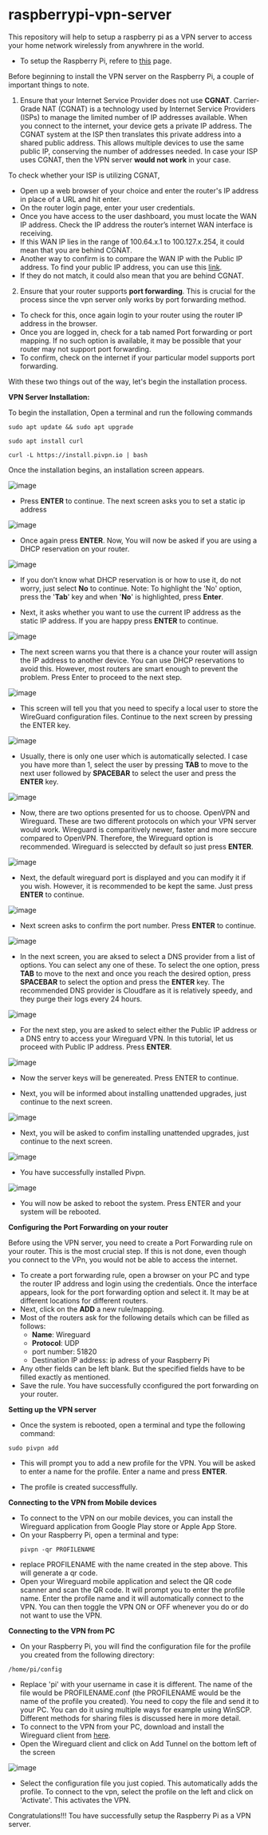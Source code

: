 # raspberrypi-vpn-server
This repository will help to setup a raspberry pi as a VPN server to access your home network wirelessly from anywhrere in the world.

- To setup the Raspberry Pi, refere to [this](https://github.com/sashanknjs/raspberrypi-setup) page.

Before beginning to install the VPN server on the Raspberry Pi, a couple of important things to note.

1) Ensure that your Internet Service Provider does not use **CGNAT**. Carrier-Grade NAT (CGNAT) is a technology used by Internet Service Providers (ISPs) to manage the limited number of IP addresses available. When you connect to the internet, your device gets a private IP address. The CGNAT system at the ISP then translates this private address into a shared public address. This allows multiple devices to use the same public IP, conserving the number of addresses needed. In case your ISP uses CGNAT, then the VPN server **would not work** in your case.

To check whether your ISP is utilizing CGNAT,
- Open up a web browser of your choice and enter the router's IP address in place of a URL and hit enter.
- On the router login page, enter your user credentials.
- Once you have access to the user dashboard, you must locate the WAN IP address. Check the IP address the router’s internet WAN interface is receiving.
- If this WAN IP lies in the range of 100.64.x.1 to 100.127.x.254, it could mean that you are behind CGNAT.
- Another way to confirm is to compare the WAN IP with the Public IP address. To find your public IP address, you can use this [link](https://whatismyipaddress.com/).
- If they do not match, it could also mean that you are behind CGNAT.

2) Ensure that your router supports **port forwarding**. This is crucial for the process since the vpn server only works by port forwarding method.

- To check for this, once again login to your router using the router IP address in the browser.
- Once you are logged in, check for a tab named Port forwarding or port mapping. If no such option is available, it may be possible that your router may not support port forwarding.
- To confirm, check on the internet if your particular model supports port forwarding.

With these two things out of the way, let's begin the installation process.

**VPN Server Installation:**

To begin the installation, Open a terminal and run the following commands

```
sudo apt update && sudo apt upgrade
```
```
sudo apt install curl
```
```
curl -L https://install.pivpn.io | bash
```

Once the installation begins, an installation screen appears. 

![image](https://github.com/sashanknjs/raspberrypi-vpn-server/assets/168824530/52b2c300-a050-4e8d-884a-1fc65f56f91c)

- Press **ENTER** to continue. The next screen asks you to set a static ip address

![image](https://github.com/sashanknjs/raspberrypi-vpn-server/assets/168824530/7c1cdb15-c528-4eb0-874c-dc600b077a82)

- Once again press **ENTER**. Now, You will now be asked if you are using a DHCP reservation on your router.

![image](https://github.com/sashanknjs/raspberrypi-vpn-server/assets/168824530/6f68ff43-5f32-47de-afab-209761ca195a)

- If you don’t know what DHCP reservation is or how to use it, do not worry, just select **No** to continue. Note: To highlight the 'No' option, press the '**Tab**' key and when '**No**' is highlighted, press **Enter**.

- Next, it asks whether you want to use the current IP address as the static IP address. If you are happy press **ENTER** to continue.

![image](https://github.com/sashanknjs/raspberrypi-vpn-server/assets/168824530/a0d21b8d-0856-44d4-9c89-70685e4f0562)

- The next screen warns you that there is a chance your router will assign the IP address to another device. You can use DHCP reservations to avoid this. However, most routers are smart enough to prevent the problem. Press Enter to proceed to the next step.

![image](https://github.com/sashanknjs/raspberrypi-vpn-server/assets/168824530/10cadcf7-fbcf-4298-8251-f386bedd60e1)

- This screen will tell you that you need to specify a local user to store the WireGuard configuration files. Continue to the next screen by pressing the ENTER key.

![image](https://github.com/sashanknjs/raspberrypi-vpn-server/assets/168824530/defed6bb-607f-4a57-ac25-9be56cc92484)

- Usually, there is only one user which is automatically selected. I case you have more than 1, select the user by pressing **TAB** to move to the next user followed by **SPACEBAR** to select the user and press the **ENTER** key.

![image](https://github.com/sashanknjs/raspberrypi-vpn-server/assets/168824530/e12d49e5-6db0-4a94-9ab3-4cd29af93708)

- Now, there are two options presented for us to choose. OpenVPN and Wireguard. These are two different protocols on which your VPN server would work. Wireguard is comparitively newer, faster and more seccure compared to OpenVPN. Therefore, the Wireguard option is recommended. Wireguard is seleccted by default so just press **ENTER**.

![image](https://github.com/sashanknjs/raspberrypi-vpn-server/assets/168824530/67feb92e-14f4-41fc-8597-3750c79aa459)

- Next, the default wireguard port is displayed and you can modify it if you wish. However, it is recommended to be kept the same. Just press **ENTER** to continue.

![image](https://github.com/sashanknjs/raspberrypi-vpn-server/assets/168824530/20b9fac2-b83e-4c5f-b3d5-f36c2a3ad7c8)

- Next screen asks to confirm the port number. Press **ENTER** to continue.

![image](https://github.com/sashanknjs/raspberrypi-vpn-server/assets/168824530/96059177-4dc7-45d6-90f4-5e6986f7f2af)

- In the next screen, you are aksed to select a DNS provider from a list of options. You can select any one of these. To select the one option, press **TAB** to move to the next and once you reach the desired option, press **SPACEBAR** to select the option and press the **ENTER** key. The recommended DNS provider is Cloudfare as it is relatively speedy, and they purge their logs every 24 hours.

![image](https://github.com/sashanknjs/raspberrypi-vpn-server/assets/168824530/8ccd9ad8-fdf1-4658-9384-7a50e7322a15)

- For the next step, you are asked to select either the Public IP address or a DNS entry to access your Wireguard VPN. In this tutorial, let us proceed with Public IP address. Press **ENTER**.

![image](https://github.com/sashanknjs/raspberrypi-vpn-server/assets/168824530/fc76f1ca-6399-413d-8f87-4153e126e8ee)

- Now the server keys will be genereated. Press ENTER to continue.

- Next, you will be informed about installing unattended upgrades, just continue to the next screen.

![image](https://github.com/sashanknjs/raspberrypi-vpn-server/assets/168824530/5bc8e926-b951-42f4-83be-88aee41e4d13)

- Next, you will be asked to confim installing unattended upgrades, just continue to the next screen.

![image](https://github.com/sashanknjs/raspberrypi-vpn-server/assets/168824530/b2861e21-8396-43a6-b571-82181a0f65d4)

- You have successfully installed Pivpn.

![image](https://github.com/sashanknjs/raspberrypi-vpn-server/assets/168824530/8314abf0-bc26-46fd-9060-4d8c68c96869)

- You will now be asked to reboot the system. Press ENTER and your system will be rebooted.

**Configuring the Port Forwarding on your router**

Before using the VPN server, you need to create a Port Forwarding rule on your router. This is the most crucial step. If this is not done, even though you connect to the VPn, you would not be able to access the internet. 

- To create a port forwarding rule, open a browser on your PC and type the router IP address and login using the credentials. Once the interface appears, look for the port forwarding option and select it. It may be at different locations for different routers.
- Next, click on the **ADD** a new rule/mapping.
- Most of the routers ask for the following details which can be filled as follows:
  - **Name**: Wireguard
  - **Protocol**: UDP
  - port number: 51820
  - Destination IP address: ip adress of your Raspberry Pi
- Any other fields can be left blank. But the specified fields have to be filled exactly as mentioned.
- Save the rule. You have successfully cconfigured the port forwarding on your router.

**Setting up the VPN server**
- Once the system is rebooted, open a terminal and type the following command:
```
sudo pivpn add
```
- This will prompt you to add a new profile for the VPN. You will be asked to enter a name for the profile. Enter a name and press **ENTER**.

- The profile is created successffully.

**Connecting to the VPN from Mobile devices**

- To connect to the VPN on our mobile devices, you can install the Wireguard application from Google Play store or Apple App Store. 
- On your Raspberry Pi, open a terminal and type:
  ```
  pivpn -qr PROFILENAME
  ```
- replace PROFILENAME with the name created in the step above. This will generate a qr code.
- Open your Wireguard mobile application and select the QR code scanner and scan the QR code. It will prompt you to enter the profile name. Enter the profile name and it will automatically connect to the VPN. You can then toggle the VPN ON or OFF whenever you do or do not want to use the VPN.

**Connecting to the VPN from PC**

- On your Raspberry Pi, you will find the configuration file for the profile you created from the following directory:
```
/home/pi/config
```
- Replace 'pi' with your username in case it is different. The name of the file would be PROFILENAME.conf (the PROFILENAME would be the name of the profile you created). You need to copy the file and send it to your PC. You can do it using multiple ways for example using WinSCP. Different methods for sharing files is discussed here in more detail.
- To connect to the VPN from your PC, download and install the Wireguard client from [here](https://www.wireguard.com/install/).
- Open the Wireguard client and click on Add Tunnel on the bottom left of the screen

![image](https://github.com/sashanknjs/raspberrypi-vpn-server/assets/168824530/00d2e1af-dc6c-4885-b131-b934b19b3957)

- Select the configuration file you just copied. This automatically adds the profile. To connect to the vpn, select the profile on the left and click on 'Activate'. This activates the VPN.

Congratulations!!! Tou have successfully setup the Raspberry Pi as a VPN server.
